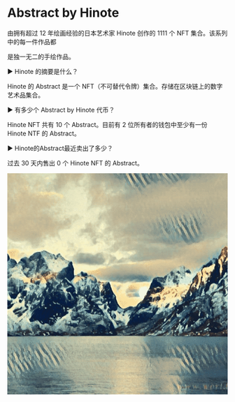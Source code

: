 # Abstract by Hinote

由拥有超过 12 年绘画经验的日本艺术家 Hinote 创作的 1111 个 NFT 集合。该系列中的每一件作品都

是独一无二的手绘作品。



▶ Hinote 的摘要是什么？

Hinote 的 Abstract 是一个 NFT（不可替代令牌）集合。存储在区块链上的数字艺术品集合。



▶ 有多少个 Abstract by Hinote 代币？

Hinote NFT 共有 10 个 Abstract。目前有 2 位所有者的钱包中至少有一份 Hinote NTF 的 Abstract。



▶ Hinote的Abstract最近卖出了多少？

过去 30 天内售出 0 个 Hinote NFT 的 Abstract。

![NFT](5465_new.PNG)
